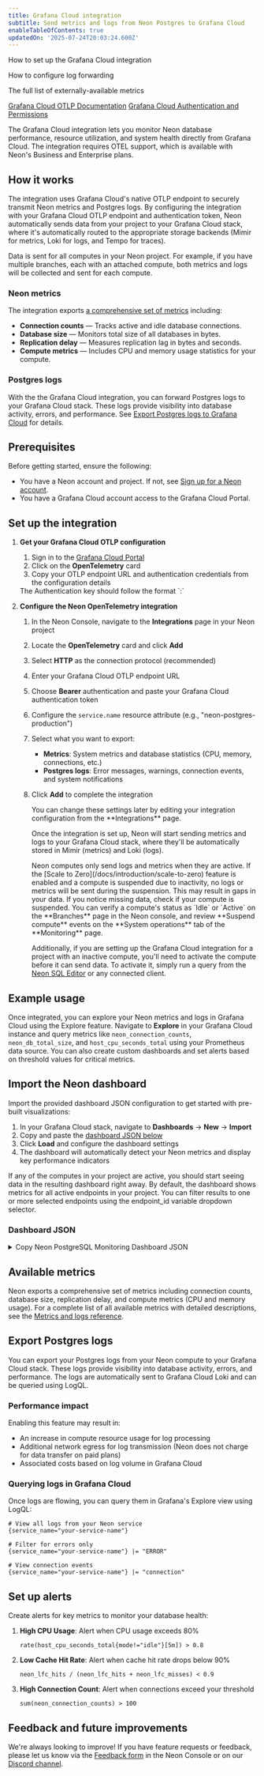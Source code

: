 ```yaml
---
title: Grafana Cloud integration
subtitle: Send metrics and logs from Neon Postgres to Grafana Cloud
enableTableOfContents: true
updatedOn: '2025-07-24T20:03:24.600Z'
---
```


<InfoBlock>
<DocsList title="What you will learn:">
<p>How to set up the Grafana Cloud integration</p>
<p>How to configure log forwarding</p>
<p>The full list of externally-available metrics</p>
</DocsList>

<DocsList title="External docs" theme="docs">
<a href="https://grafana.com/docs/grafana-cloud/send-data/otlp/">Grafana Cloud OTLP Documentation</a>
<a href="https://grafana.com/docs/grafana-cloud/account-management/authentication-and-permissions/">Grafana Cloud Authentication and Permissions</a>
</DocsList>
</InfoBlock>

The Grafana Cloud integration lets you monitor Neon database performance, resource utilization, and system health directly from Grafana Cloud. The integration requires OTEL support, which is available with Neon's Business and Enterprise plans.

## How it works

The integration uses Grafana Cloud's native OTLP endpoint to securely transmit Neon metrics and Postgres logs. By configuring the integration with your Grafana Cloud OTLP endpoint and authentication token, Neon automatically sends data from your project to your Grafana Cloud stack, where it's automatically routed to the appropriate storage backends (Mimir for metrics, Loki for logs, and Tempo for traces).

<Admonition type="note">
Data is sent for all computes in your Neon project. For example, if you have multiple branches, each with an attached compute, both metrics and logs will be collected and sent for each compute.
</Admonition>

### Neon metrics

The integration exports [a comprehensive set of metrics](#available-metrics) including:

- **Connection counts** &#8212; Tracks active and idle database connections.
- **Database size** &#8212; Monitors total size of all databases in bytes.
- **Replication delay** &#8212; Measures replication lag in bytes and seconds.
- **Compute metrics** &#8212; Includes CPU and memory usage statistics for your compute.

### Postgres logs

<FeatureBetaProps feature_name="Postgres logs export" />

With the the Grafana Cloud integration, you can forward Postgres logs to your Grafana Cloud stack. These logs provide visibility into database activity, errors, and performance. See [Export Postgres logs to Grafana Cloud](#export-postgres-logs-to-grafana-cloud) for details.

## Prerequisites

Before getting started, ensure the following:

- You have a Neon account and project. If not, see [Sign up for a Neon account](/docs/get-started-with-neon/signing-up).
- You have a Grafana Cloud account access to the Grafana Cloud Portal.

## Set up the integration

1. **Get your Grafana Cloud OTLP configuration**
    1. Sign in to the [Grafana Cloud Portal](https://grafana.com/orgs/)
    1. Click on the **OpenTelemetry** card
    1. Copy your OTLP endpoint URL and authentication credentials from the configuration details

      <Admonition type="tip">
      The Authentication key should follow the format `<openTelemetry-instance-id>:<grafana-cloud-token>`
      </Admonition>

2. **Configure the Neon OpenTelemetry integration**
   1. In the Neon Console, navigate to the **Integrations** page in your Neon project
   1. Locate the **OpenTelemetry** card and click **Add**
   1. Select **HTTP** as the connection protocol (recommended)
   1. Enter your Grafana Cloud OTLP endpoint URL
   1. Choose **Bearer** authentication and paste your Grafana Cloud authentication token
   1. Configure the `service.name` resource attribute (e.g., "neon-postgres-production")
   1. Select what you want to export:
      - **Metrics**: System metrics and database statistics (CPU, memory, connections, etc.)
      - **Postgres logs**: Error messages, warnings, connection events, and system notifications
   1. Click **Add** to complete the integration

      <Admonition type="tip">
      You can change these settings later by editing your integration configuration from the **Integrations** page.
      </Admonition>

      Once the integration is set up, Neon will start sending metrics and logs to your Grafana Cloud stack, where they'll be automatically stored in Mimir (metrics) and Loki (logs).

      <Admonition type="note">
      Neon computes only send logs and metrics when they are active. If the [Scale to Zero](/docs/introduction/scale-to-zero) feature is enabled and a compute is suspended due to inactivity, no logs or metrics will be sent during the suspension. This may result in gaps in your data. If you notice missing data, check if your compute is suspended. You can verify a compute's status as `Idle` or `Active` on the **Branches** page in the Neon console, and review **Suspend compute** events on the **System operations** tab of the **Monitoring** page.

      Additionally, if you are setting up the Grafana Cloud integration for a project with an inactive compute, you'll need to activate the compute before it can send data. To activate it, simply run a query from the [Neon SQL Editor](/docs/get-started-with-neon/query-with-neon-sql-editor) or any connected client.
      </Admonition>

## Example usage

Once integrated, you can explore your Neon metrics and logs in Grafana Cloud using the Explore feature. Navigate to **Explore** in your Grafana Cloud instance and query metrics like `neon_connection_counts`, `neon_db_total_size`, and `host_cpu_seconds_total` using your Prometheus data source. You can also create custom dashboards and set alerts based on threshold values for critical metrics.

## Import the Neon dashboard

Import the provided dashboard JSON configuration to get started with pre-built visualizations:

1. In your Grafana Cloud stack, navigate to **Dashboards** → **New** → **Import**
2. Copy and paste the [dashboard JSON below](#dashboard-json)
3. Click **Load** and configure the dashboard settings
4. The dashboard will automatically detect your Neon metrics and display key performance indicators

If any of the computes in your project are active, you should start seeing data in the resulting dashboard right away. By default, the dashboard shows metrics for all active endpoints in your project. You can filter results to one or more selected endpoints using the endpoint_id variable dropdown selector.

### Dashboard JSON

<details>
<summary>Copy Neon PostgreSQL Monitoring Dashboard JSON</summary>
```json shouldWrap
{
  "id": null,
  "uid": "neon-complete-monitoring",
  "title": "Neon PostgreSQL",
  "description": "Comprehensive monitoring dashboard for Neon PostgreSQL with metrics and logs",
  "tags": ["neon", "postgresql", "database", "monitoring"],
  "timezone": "browser",
  "editable": true,
  "graphTooltip": 1,
  "refresh": "30s",
  "schemaVersion": 39,
  "version": 1,
  "time": {
    "from": "now-1h",
    "to": "now"
  },
  "timepicker": {
    "refresh_intervals": ["5s", "10s", "30s", "1m", "5m", "15m", "30m", "1h", "2h", "1d"],
    "time_options": ["5m", "15m", "1h", "6h", "12h", "24h", "2d", "7d", "30d"]
  },
  "panels": [
    {
      "id": 1,
      "title": "Database Overview",
      "type": "stat",
      "datasource": {
        "type": "prometheus",
        "uid": "${DS_PROMETHEUS}"
      },
      "targets": [
        {
          "expr": "sum(neon_connection_counts{endpoint_id=~\"$endpoint_id\", project_id=~\"$project_id\"})",
          "legendFormat": "Total Connections",
          "refId": "A"
        },
        {
          "expr": "neon_db_total_size{endpoint_id=~\"$endpoint_id\", project_id=~\"$project_id\"} / 1024 / 1024 / 1024",
          "legendFormat": "Database Size (GB)",
          "refId": "B"
        },
        {
          "expr": "neon_lfc_hits{endpoint_id=~\"$endpoint_id\", project_id=~\"$project_id\"} / (neon_lfc_hits{endpoint_id=~\"$endpoint_id\", project_id=~\"$project_id\"} + neon_lfc_misses{endpoint_id=~\"$endpoint_id\", project_id=~\"$project_id\"}) * 100",
          "legendFormat": "Cache Hit Rate %",
          "refId": "C"
        }
      ],
      "fieldConfig": {
        "defaults": {
          "unit": "short",
          "min": 0
        },
        "overrides": [
          {
            "matcher": {"id": "byName", "options": "Cache Hit Rate %"},
            "properties": [{"id": "unit", "value": "percent"}, {"id": "max", "value": 100}]
          },
          {
            "matcher": {"id": "byName", "options": "Database Size (GB)"},
            "properties": [{"id": "unit", "value": "decbytes"}]
          }
        ]
      },
      "gridPos": {"h": 6, "w": 24, "x": 0, "y": 0}
    },
    {
      "id": 2,
      "title": "Connection Activity",
      "type": "timeseries",
      "datasource": {
        "type": "prometheus",
        "uid": "${DS_PROMETHEUS}"
      },
      "targets": [
        {
          "expr": "neon_connection_counts{state=\"active\", endpoint_id=~\"$endpoint_id\", project_id=~\"$project_id\"}",
          "legendFormat": "Active - {{datname}}",
          "refId": "A"
        },
        {
          "expr": "neon_connection_counts{state=\"idle\", endpoint_id=~\"$endpoint_id\", project_id=~\"$project_id\"}",
          "legendFormat": "Idle - {{datname}}",
          "refId": "B"
        }
      ],
      "fieldConfig": {
        "defaults": {
          "unit": "short",
          "min": 0
        }
      },
      "gridPos": {"h": 8, "w": 12, "x": 0, "y": 6}
    },
    {
      "id": 3,
      "title": "Database Size Growth",
      "type": "timeseries",
      "datasource": {
        "type": "prometheus",
        "uid": "${DS_PROMETHEUS}"
      },
      "targets": [
        {
          "expr": "neon_pg_stats_userdb{kind=\"db_size\", endpoint_id=~\"$endpoint_id\", project_id=~\"$project_id\"}",
          "legendFormat": "{{datname}} Size",
          "refId": "A"
        },
        {
          "expr": "neon_db_total_size{endpoint_id=~\"$endpoint_id\", project_id=~\"$project_id\"}",
          "legendFormat": "Total Size",
          "refId": "B"
        }
      ],
      "fieldConfig": {
        "defaults": {
          "unit": "bytes",
          "min": 0
        }
      },
      "gridPos": {"h": 8, "w": 12, "x": 12, "y": 6}
    },
    {
      "id": 4,
      "title": "CPU Usage",
      "type": "timeseries",
      "datasource": {
        "type": "prometheus",
        "uid": "${DS_PROMETHEUS}"
      },
      "targets": [
        {
          "expr": "100 - (avg(rate(host_cpu_seconds_total{mode=\"idle\", endpoint_id=~\"$endpoint_id\", project_id=~\"$project_id\"}[5m])) * 100)",
          "legendFormat": "CPU Usage %",
          "refId": "A"
        },
        {
          "expr": "rate(host_cpu_seconds_total{mode=\"system\", endpoint_id=~\"$endpoint_id\", project_id=~\"$project_id\"}[5m]) * 100",
          "legendFormat": "System CPU %",
          "refId": "B"
        },
        {
          "expr": "rate(host_cpu_seconds_total{mode=\"user\", endpoint_id=~\"$endpoint_id\", project_id=~\"$project_id\"}[5m]) * 100",
          "legendFormat": "User CPU %",
          "refId": "C"
        }
      ],
      "fieldConfig": {
        "defaults": {
          "unit": "percent",
          "max": 100,
          "min": 0
        }
      },
      "gridPos": {"h": 8, "w": 12, "x": 0, "y": 14}
    },
    {
      "id": 5,
      "title": "Memory Usage",
      "type": "timeseries",
      "datasource": {
        "type": "prometheus",
        "uid": "${DS_PROMETHEUS}"
      },
      "targets": [
        {
          "expr": "host_memory_total_bytes{endpoint_id=~\"$endpoint_id\", project_id=~\"$project_id\"}",
          "legendFormat": "Total Memory",
          "refId": "A"
        },
        {
          "expr": "host_memory_available_bytes{endpoint_id=~\"$endpoint_id\", project_id=~\"$project_id\"}",
          "legendFormat": "Available Memory",
          "refId": "B"
        },
        {
          "expr": "host_memory_cached_bytes{endpoint_id=~\"$endpoint_id\", project_id=~\"$project_id\"}",
          "legendFormat": "Cached Memory",
          "refId": "C"
        },
        {
          "expr": "host_memory_total_bytes{endpoint_id=~\"$endpoint_id\", project_id=~\"$project_id\"} - host_memory_available_bytes{endpoint_id=~\"$endpoint_id\", project_id=~\"$project_id\"}",
          "legendFormat": "Used Memory",
          "refId": "D"
        }
      ],
      "fieldConfig": {
        "defaults": {
          "unit": "bytes",
          "min": 0
        }
      },
      "gridPos": {"h": 8, "w": 12, "x": 12, "y": 14}
    },
    {
      "id": 6,
      "title": "Database Activity Rates",
      "type": "timeseries",
      "datasource": {
        "type": "prometheus",
        "uid": "${DS_PROMETHEUS}"
      },
      "targets": [
        {
          "expr": "rate(neon_pg_stats_userdb{kind=\"inserted\", endpoint_id=~\"$endpoint_id\", project_id=~\"$project_id\"}[5m])",
          "legendFormat": "Inserts/sec - {{datname}}",
          "refId": "A"
        },
        {
          "expr": "rate(neon_pg_stats_userdb{kind=\"updated\", endpoint_id=~\"$endpoint_id\", project_id=~\"$project_id\"}[5m])",
          "legendFormat": "Updates/sec - {{datname}}",
          "refId": "B"
        },
        {
          "expr": "rate(neon_pg_stats_userdb{kind=\"deleted\", endpoint_id=~\"$endpoint_id\", project_id=~\"$project_id\"}[5m])",
          "legendFormat": "Deletes/sec - {{datname}}",
          "refId": "C"
        }
      ],
      "fieldConfig": {
        "defaults": {
          "unit": "rps",
          "min": 0
        }
      },
      "gridPos": {"h": 8, "w": 12, "x": 0, "y": 22}
    },
    {
      "id": 7,
      "title": "Cache Performance",
      "type": "timeseries",
      "datasource": {
        "type": "prometheus",
        "uid": "${DS_PROMETHEUS}"
      },
      "targets": [
        {
          "expr": "neon_lfc_hits{endpoint_id=~\"$endpoint_id\", project_id=~\"$project_id\"} / (neon_lfc_hits{endpoint_id=~\"$endpoint_id\", project_id=~\"$project_id\"} + neon_lfc_misses{endpoint_id=~\"$endpoint_id\", project_id=~\"$project_id\"}) * 100",
          "legendFormat": "Cache Hit Rate %",
          "refId": "A"
        },
        {
          "expr": "rate(neon_lfc_hits{endpoint_id=~\"$endpoint_id\", project_id=~\"$project_id\"}[5m])",
          "legendFormat": "Cache Hits/sec",
          "refId": "B"
        },
        {
          "expr": "rate(neon_lfc_misses{endpoint_id=~\"$endpoint_id\", project_id=~\"$project_id\"}[5m])",
          "legendFormat": "Cache Misses/sec",
          "refId": "C"
        }
      ],
      "fieldConfig": {
        "defaults": {
          "unit": "short",
          "min": 0
        },
        "overrides": [
          {
            "matcher": {"id": "byName", "options": "Cache Hit Rate %"},
            "properties": [{"id": "unit", "value": "percent"}, {"id": "max", "value": 100}]
          }
        ]
      },
      "gridPos": {"h": 8, "w": 12, "x": 12, "y": 22}
    },
    {
      "id": 8,
      "title": "Replication Status",
      "type": "timeseries",
      "datasource": {
        "type": "prometheus",
        "uid": "${DS_PROMETHEUS}"
      },
      "targets": [
        {
          "expr": "neon_replication_delay_bytes{endpoint_id=~\"$endpoint_id\", project_id=~\"$project_id\"}",
          "legendFormat": "Replication Delay (Bytes)",
          "refId": "A"
        },
        {
          "expr": "neon_replication_delay_seconds{endpoint_id=~\"$endpoint_id\", project_id=~\"$project_id\"}",
          "legendFormat": "Replication Delay (Seconds)",
          "refId": "B"
        }
      ],
      "fieldConfig": {
        "defaults": {
          "unit": "short",
          "min": 0
        },
        "overrides": [
          {
            "matcher": {"id": "byName", "options": "Replication Delay (Bytes)"},
            "properties": [{"id": "unit", "value": "bytes"}]
          },
          {
            "matcher": {"id": "byName", "options": "Replication Delay (Seconds)"},
            "properties": [{"id": "unit", "value": "s"}]
          }
        ]
      },
      "gridPos": {"h": 8, "w": 12, "x": 0, "y": 30}
    },
    {
      "id": 9,
      "title": "Deadlocks & Errors",
      "type": "timeseries",
      "datasource": {
        "type": "prometheus",
        "uid": "${DS_PROMETHEUS}"
      },
      "targets": [
        {
          "expr": "increase(neon_pg_stats_userdb{kind=\"deadlocks\", endpoint_id=~\"$endpoint_id\", project_id=~\"$project_id\"}[5m])",
          "legendFormat": "Deadlocks - {{datname}}",
          "refId": "A"
        }
      ],
      "fieldConfig": {
        "defaults": {
          "unit": "short",
          "min": 0
        }
      },
      "gridPos": {"h": 8, "w": 12, "x": 12, "y": 30}
    },
    {
      "id": 10,
      "title": "PostgreSQL Error Logs",
      "type": "logs",
      "datasource": {
        "type": "loki",
        "uid": "${DS_LOKI}"
      },
      "targets": [
        {
          "expr": "{service_name=\"$service_name\", endpoint_id=~\"$endpoint_id\", project_id=~\"$project_id\"} |~ \"(?i)error|fatal|panic\"",
          "refId": "A"
        }
      ],
      "options": {
        "showTime": true,
        "showLabels": true,
        "showCommonLabels": false,
        "wrapLogMessage": true,
        "prettifyLogMessage": false,
        "enableLogDetails": true,
        "dedupStrategy": "none",
        "sortOrder": "Descending"
      },
      "gridPos": {"h": 10, "w": 24, "x": 0, "y": 38}
    },
    {
      "id": 11,
      "title": "Connection Events",
      "type": "logs",
      "datasource": {
        "type": "loki",
        "uid": "${DS_LOKI}"
      },
      "targets": [
        {
          "expr": "{service_name=\"$service_name\", endpoint_id=~\"$endpoint_id\", project_id=~\"$project_id\"} |~ \"(?i)connection|connect|disconnect\"",
          "refId": "A"
        }
      ],
      "options": {
        "showTime": true,
        "showLabels": false,
        "showCommonLabels": false,
        "wrapLogMessage": true,
        "enableLogDetails": true,
        "sortOrder": "Descending"
      },
      "gridPos": {"h": 8, "w": 12, "x": 0, "y": 48}
    },
    {
      "id": 12,
      "title": "Query Performance Logs",
      "type": "logs",
      "datasource": {
        "type": "loki",
        "uid": "${DS_LOKI}"
      },
      "targets": [
        {
          "expr": "{service_name=\"$service_name\", endpoint_id=~\"$endpoint_id\", project_id=~\"$project_id\"} |~ \"(?i)slow|duration|statement|query\" | logfmt",
          "refId": "A"
        }
      ],
      "options": {
        "showTime": true,
        "showLabels": false,
        "showCommonLabels": false,
        "wrapLogMessage": true,
        "enableLogDetails": true,
        "sortOrder": "Descending"
      },
      "gridPos": {"h": 8, "w": 12, "x": 12, "y": 48}
    },
    {
      "id": 13,
      "title": "Recent Log Activity",
      "type": "logs",
      "datasource": {
        "type": "loki",
        "uid": "${DS_LOKI}"
      },
      "targets": [
        {
          "expr": "{service_name=\"$service_name\", endpoint_id=~\"$endpoint_id\", project_id=~\"$project_id\"}",
          "refId": "A"
        }
      ],
      "options": {
        "showTime": true,
        "showLabels": false,
        "showCommonLabels": false,
        "wrapLogMessage": true,
        "enableLogDetails": true,
        "sortOrder": "Descending"
      },
      "maxDataPoints": 1000,
      "gridPos": {"h": 10, "w": 24, "x": 0, "y": 56}
    }
  ],
  "templating": {
    "list": [
      {
        "name": "DS_PROMETHEUS",
        "label": "Prometheus Datasource",
        "type": "datasource",
        "query": "prometheus",
        "hide": 0,
        "refresh": 1,
        "current": {
          "selected": false,
          "text": "Prometheus",
          "value": "prometheus"
        }
      },
      {
        "name": "DS_LOKI",
        "label": "Loki Datasource", 
        "type": "datasource",
        "query": "loki",
        "hide": 0,
        "refresh": 1,
        "current": {
          "selected": false,
          "text": "Loki",
          "value": "loki"
        }
      },
      {
        "name": "endpoint_id",
        "label": "Endpoint ID",
        "type": "query",
        "query": {
          "query": "label_values(neon_connection_counts, endpoint_id)",
          "refId": "StandardVariableQuery"
        },
        "datasource": {
          "type": "prometheus",
          "uid": "${DS_PROMETHEUS}"
        },
        "refresh": 2,
        "multi": true,
        "includeAll": true,
        "allValue": ".*",
        "current": {
          "selected": false,
          "text": "All",
          "value": "$__all"
        }
      },
      {
        "name": "project_id",
        "label": "Project ID",
        "type": "query",
        "query": {
          "query": "label_values(neon_connection_counts, project_id)",
          "refId": "StandardVariableQuery"
        },
        "datasource": {
          "type": "prometheus",
          "uid": "${DS_PROMETHEUS}"
        },
        "refresh": 2,
        "multi": true,
        "includeAll": true,
        "allValue": ".*",
        "current": {
          "selected": false,
          "text": "All",
          "value": "$__all"
        }
      },
      {
        "name": "service_name",
        "label": "Service Name",
        "type": "query",
        "query": {
          "query": "label_values({__name__=~\".+\"}, service_name)",
          "refId": "StandardVariableQuery"
        },
        "datasource": {
          "type": "loki",
          "uid": "${DS_LOKI}"
        },
        "refresh": 2,
        "multi": false,
        "includeAll": false,
        "current": {
          "selected": false,
          "text": "",
          "value": ""
        }
      }
    ]
  },
  "annotations": {
    "list": [
      {
        "name": "High CPU",
        "datasource": {
          "type": "prometheus",
          "uid": "${DS_PROMETHEUS}"
        },
        "expr": "100 - (avg(rate(host_cpu_seconds_total{mode=\"idle\"}[5m])) * 100) > 80",
        "titleFormat": "High CPU Usage",
        "textFormat": "CPU usage is above 80%",
        "iconColor": "red"
      },
      {
        "name": "Low Cache Hit Rate",
        "datasource": {
          "type": "prometheus", 
          "uid": "${DS_PROMETHEUS}"
        },
        "expr": "neon_lfc_hits / (neon_lfc_hits + neon_lfc_misses) * 100 < 90",
        "titleFormat": "Low Cache Hit Rate",
        "textFormat": "Cache hit rate dropped below 90%",
        "iconColor": "yellow"
      }
    ]
  },
  "links": [
    {
      "title": "Neon Console",
      "url": "https://console.neon.tech",
      "type": "link",
      "icon": "external link"
    },
    {
      "title": "Metrics Reference",
      "url": "https://neon.com/docs/reference/metrics-logs",
      "type": "link",
      "icon": "doc"
    }
  ]
}
```
</details>

## Available metrics

Neon exports a comprehensive set of metrics including connection counts, database size, replication delay, and compute metrics (CPU and memory usage). For a complete list of all available metrics with detailed descriptions, see the [Metrics and logs reference](/docs/reference/metrics-logs).

## Export Postgres logs

You can export your Postgres logs from your Neon compute to your Grafana Cloud stack. These logs provide visibility into database activity, errors, and performance. The logs are automatically sent to Grafana Cloud Loki and can be queried using LogQL.

### Performance impact

Enabling this feature may result in:

- An increase in compute resource usage for log processing
- Additional network egress for log transmission (Neon does not charge for data transfer on paid plans)
- Associated costs based on log volume in Grafana Cloud

### Querying logs in Grafana Cloud

Once logs are flowing, you can query them in Grafana's Explore view using LogQL:

```logql
# View all logs from your Neon service
{service_name="your-service-name"}

# Filter for errors only
{service_name="your-service-name"} |= "ERROR"

# View connection events
{service_name="your-service-name"} |= "connection"
```

## Set up alerts

Create alerts for key metrics to monitor your database health:

1. **High CPU Usage**: Alert when CPU usage exceeds 80%

   ```promql
   rate(host_cpu_seconds_total{mode!="idle"}[5m]) > 0.8
   ```

2. **Low Cache Hit Rate**: Alert when cache hit rate drops below 90%

   ```promql
   neon_lfc_hits / (neon_lfc_hits + neon_lfc_misses) < 0.9
   ```

3. **High Connection Count**: Alert when connections exceed your threshold
   ```promql
   sum(neon_connection_counts) > 100
   ```

## Feedback and future improvements

We're always looking to improve! If you have feature requests or feedback, please let us know via the [Feedback form](https://console.neon.tech/app/projects?modal=feedback) in the Neon Console or on our [Discord channel](https://discord.com/channels/1176467419317940276/1176788564890112042).

<NeedHelp/>
